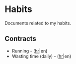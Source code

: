 # Habits

Documents related to my habits.

## Contracts

- Running - ([hr](contracts/running-hr.md)|en)
- Wasting time (daily) - ([hr](contracts/wasting-time-daily-hr.md)|en)
